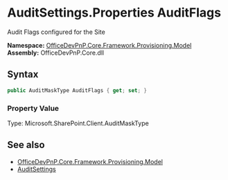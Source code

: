 # AuditSettings.Properties AuditFlags
Audit Flags configured for the Site  

**Namespace:** [OfficeDevPnP.Core.Framework.Provisioning.Model](OfficeDevPnP.Core.Framework.Provisioning.Model.md)  
**Assembly:** OfficeDevPnP.Core.dll  
## Syntax
```C#
public AuditMaskType AuditFlags { get; set; }
```

### Property Value
Type: Microsoft.SharePoint.Client.AuditMaskType  

## See also
- [OfficeDevPnP.Core.Framework.Provisioning.Model](OfficeDevPnP.Core.Framework.Provisioning.Model.md)
- [AuditSettings](OfficeDevPnP.Core.Framework.Provisioning.Model.AuditSettings.md) 
